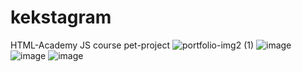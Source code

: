 # kekstagram
HTML-Academy JS course pet-project
![portfolio-img2 (1)](https://github.com/gudkovsky/kekstagram/assets/115468838/04e10c57-7e9c-420b-be1d-b934f78e46bc)
![image](https://github.com/gudkovsky/kekstagram/assets/115468838/f7263b50-1a6b-40ab-a9e9-a4110db55063)
![image](https://github.com/gudkovsky/kekstagram/assets/115468838/bbaa6e9e-5784-4a41-8f4d-330ac4720ed9)
![image](https://github.com/gudkovsky/kekstagram/assets/115468838/b4ea128a-ec12-47c8-91a5-c06ac7d8e056)
